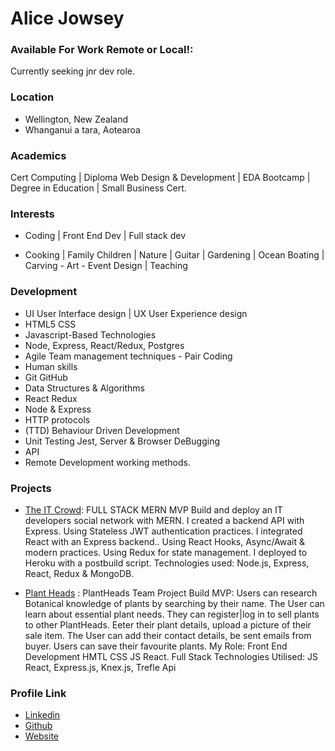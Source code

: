 # Alice Jowsey

### Available For Work Remote or Local!:

Currently seeking jnr dev role.

### Location

- Wellington, New Zealand
- Whanganui a tara, Aotearoa

### Academics

Cert Computing | Diploma Web Design & Development | EDA Bootcamp | Degree in Education | Small Business Cert.

### Interests

- Coding | Front End Dev | Full stack dev

- Cooking | Family Children | Nature | Guitar | Gardening | Ocean Boating | Carving - Art - Event Design | Teaching

### Development

- UI User Interface design | UX User Experience design
- HTML5 CSS
- Javascript-Based Technologies
- Node, Express, React/Redux, Postgres
- Agile Team management techniques - Pair Coding
- Human skills
- Git GitHub
- Data Structures & Algorithms
- React Redux
- Node & Express
- HTTP protocols
- (TTD) Behaviour Driven Development
- Unit Testing Jest, Server & Browser DeBugging
- API
- Remote Development working methods.

### Projects

- [The IT Crowd](https://nameless-falls-53701.herokuapp.com/): FULL STACK MERN MVP Build and deploy an IT developers social network with MERN. I created a backend API with Express. Using Stateless JWT authentication practices. I integrated React with an Express backend.. Using React Hooks, Async/Await & modern practices. Using Redux for state management. I deployed to Heroku with a postbuild script. Technologies used: Node.js, Express, React, Redux & MongoDB.

- [Plant Heads](https://plantheads.herokuapp.com) : PlantHeads Team Project Build MVP: Users can research Botanical knowledge of plants by searching by their name. The User can learn about essential plant needs. They can register|log in to sell plants to other PlantHeads. Eeter their plant details, upload a picture of their sale item. The User can add their contact details, be sent emails from buyer. Users can save their favourite plants.
  My Role: Front End Development HMTL CSS JS React. Full Stack Technologies Utilised: JS React, Express.js, Knex.js, Trefle Api

### Profile Link

- [Linkedin](https://www.linkedin.com/in/alice-jowsey-735a21a4/)
- [Github](https://github.com/AJGHUB)
- [Website](https://alicejowsey.com/)
